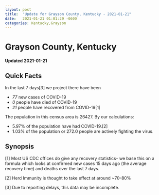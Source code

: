 ```yaml
---
layout: post
title:  "Update for Grayson County, Kentucky - 2021-01-21"
date:   2021-01-21 01:01:29 -0600
categories: Kentucky,Grayson
---
```


# Grayson County, Kentucky
#### Updated 2021-01-21

## Quick Facts

In the last 7 days[3] we project there have been
- *77* new cases of COVID-19
- *0* people have died of COVID-19
- *21* people have recovered from COVID-19[1]

The population in this census area is 26427. By our calculations:
- 5.97% of the population have had COVID-19.[2]
- 1.03% of the population or 272.0 people are actively fighting the virus.

## Synopsis




[1] Most US CDC offices do give any recovery statistics- we base this on a formula which looks at confirmed new cases
15 days ago (the average recovery time) and deaths over the last 7 days.

[2] Herd Immunity is thought to take effect at around ~70-80%

[3] Due to reporting delays, this data may be incomplete.
 
    